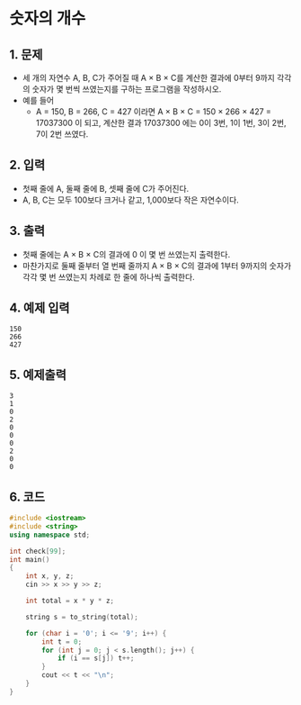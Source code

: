 # 숫자의 개수

## 1. 문제

- 세 개의 자연수 A, B, C가 주어질 때 A × B × C를 계산한 결과에 0부터 9까지 각각의 숫자가 몇 번씩 쓰였는지를 구하는 프로그램을 작성하시오.
- 예를 들어
  - A = 150, B = 266, C = 427 이라면 A × B × C = 150 × 266 × 427 = 17037300 이 되고, 계산한 결과 17037300 에는 0이 3번, 1이 1번, 3이 2번, 7이 2번 쓰였다.

## 2. 입력
- 첫째 줄에 A, 둘째 줄에 B, 셋째 줄에 C가 주어진다.
- A, B, C는 모두 100보다 크거나 같고, 1,000보다 작은 자연수이다.

## 3. 출력

- 첫째 줄에는 A × B × C의 결과에 0 이 몇 번 쓰였는지 출력한다.
- 마찬가지로 둘째 줄부터 열 번째 줄까지 A × B × C의 결과에 1부터 9까지의 숫자가 각각 몇 번 쓰였는지 차례로 한 줄에 하나씩 출력한다.


## 4. 예제 입력
```
150
266
427
```

## 5. 예제출력

```
3
1
0
2
0
0
0
2
0
0
```

## 6. 코드

```c++
#include <iostream>
#include <string>
using namespace std;

int check[99];
int main()
{
	int x, y, z;
	cin >> x >> y >> z;

	int total = x * y * z;

	string s = to_string(total);

	for (char i = '0'; i <= '9'; i++) {
		int t = 0;
		for (int j = 0; j < s.length(); j++) {
			if (i == s[j]) t++;
		}
		cout << t << "\n";
	}
}
```
